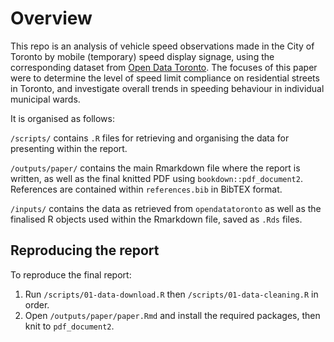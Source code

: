 # Overview

This repo is an analysis of vehicle speed observations made in the City of Toronto by mobile (temporary) speed display signage, using the corresponding dataset from [Open Data Toronto](https://open.toronto.ca/dataset/mobile-watch-your-speed-program-speed-summary/). The focuses of this paper were to determine the level of speed limit compliance on residential streets in Toronto, and investigate overall trends in speeding behaviour in individual municipal wards. 

It is organised as follows:

`/scripts/` contains `.R` files for retrieving and organising the data for presenting within the report.

`/outputs/paper/` contains the main Rmarkdown file where the report is written, as well as the final knitted PDF using `bookdown::pdf_document2`. References are contained within `references.bib` in BibTEX format.

`/inputs/` contains the data as retrieved from `opendatatoronto` as well as the finalised R objects used within the Rmarkdown file, saved as `.Rds` files.

## Reproducing the report
To reproduce the final report:

1. Run `/scripts/01-data-download.R` then `/scripts/01-data-cleaning.R` in order.
2. Open `/outputs/paper/paper.Rmd` and install the required packages, then knit to `pdf_document2`.
